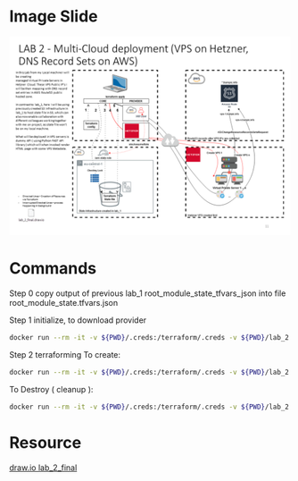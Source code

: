 # Image Slide
![L2FINAL](resources/lab_2.PNG)

# Commands 
Step 0 copy output of previous lab_1 root_module_state_tfvars_json into file root_module_state.tfvars.json

Step 1 initialize, to download provider
```bash
docker run --rm -it -v ${PWD}/.creds:/terraform/.creds -v ${PWD}/lab_2:/terraform -w=/terraform --user "$(id -u):$(id -g)" hashicorp/terraform:0.12.28 init -backend-config /terraform/root_module_state.tfvars.json
```

Step 2 terraforming
To create:
```bash
docker run --rm -it -v ${PWD}/.creds:/terraform/.creds -v ${PWD}/lab_2:/terraform -w=/terraform --user "$(id -u):$(id -g)" hashicorp/terraform:0.12.28 apply -var-file /terraform/.creds/hetzner.tfvars -var-file /terraform/root_module.tfvars.json 
```

To Destroy ( cleanup ):
```bash
docker run --rm -it -v ${PWD}/.creds:/terraform/.creds -v ${PWD}/lab_2:/terraform -w=/terraform --user "$(id -u):$(id -g)" hashicorp/terraform:0.12.28 destroy -var-file /terraform/.creds/hetzner.tfvars -var-file /terraform/root_module.tfvars.json
```

# Resource
[draw.io lab_2_final](resources/lab_2_final.drawio)
